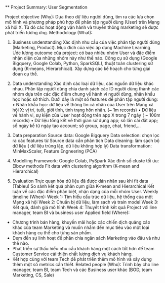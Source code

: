 ** Project Summary: User Segmentation

Project objective (Why):
Dựa theo dữ liệu người dùng, tìm ra các lựa chọn mô hình và phương pháp phù hợp để phân tập người dùng (User) trên Mạng xã hội X. Từ đó các hoạt động vận hành và truyền thông marketing sẽ được phát triển tương ứng.
Methodology (What):
1.	Business understanding
Xác định nhu cầu của việc phân tập người dùng (Marketing, Product).
Mục đích của việc áp dụng Machine Learning.
Ước lượng outcome của project: có bao nhiêu nhóm User và đặc điểm nhận diện của những nhóm này như thế nào.
Công cụ sử dụng (Google Bigquery, Google Colab, Python, SparkSQL), thuật toán clustering sử dụng (K-means, Hierarchical).
Xây dựng các kế hoạch cho từng giai đoạn cụ thể.
2.	Data understanding
Xác định các loại dữ liệu, các nguồn dữ liệu khác nhau.
Phân tập người dùng chia danh sách các ID người dùng thành các nhóm dựa trên các đặc điểm chung về hành vi người dùng, nhân khẩu học hoặc sở thích. Dưới đây là một số features để phân tập người dùng:
•	Nhân khẩu học: dữ liệu về thông tin cá nhân của User trên Mạng xã hội X: vị trí, tuổi, giới tính, tình trạng hôn nhân. (~ 1m records)
•	Dữ liệu về hành vi, sự kiện của User hoạt động trên app X trong 7 ngày ( ~ 100m records)
•	Dữ liệu tổng kết về thời gian sử dụng app; số lần cài đặt app; số ngày kể từ ngày tạo account; số group, page, chat, friend,...
3.	Data preparation
Source data: Google Bigquery
Data selection: chọn lọc ra các features từ Source data cần phân tích
Data cleaning: làm sạch bộ dữ liệu ( dữ liệu trùng lặp, dữ liệu không hợp lý)
Data transformation: MinMaxScaler, Feature Engneering (PCA)
4.	Modelling
Framework: Google Colab, PySpark
Xác định số cluste tối ưu: Elbow methods
Fit data with clustering algorithm (K-mean and Hierarchical)

5.	Evaluation
Trực quan hóa dữ liệu đã được dán nhãn sau khi fit data (Tableu)
So sánh kết quả phân cụm giữa K-mean and Hierarchical
Kết luận về các đặc điểm phân biệt, nhận dạng của mỗi nhóm User.
Weekly timeline (When): 
Week 1: Tìm hiểu cấu trúc dữ liệu, hệ thống của một Mạng xã hội
Week 2: Chuẩn bị dữ liệu, làm sạch và train model
Week 3: Kết quả, đánh giá mô hình
Week 4: Thuyết trình kết quả Project với line manager, team BI và business user
Applied field (Where): 
+ Chương trình bán hàng, khuyến mãi hoặc các chiến dịch quảng cáo khác của team Marketing và muốn nhắm đến mục tiêu vào một loại khách hàng cụ thể cho từng sản phẩm.
+ Đem đến sự linh hoạt để phân chia ngân sách Marketing vào đâu và như thế nào.
+ Phát triển sự thấu hiểu nhu cầu khách hàng một cách tốt hơn để team Customer Service cải thiện chất lượng dịch vụ khách hàng.
+ Kết hợp cùng với team Tech để phát triển thêm mô hình và xây dựng thêm một số metrics cần thiết.
Related people (Who): 
Trình bày cho line manager, team BI, team Tech và các Business user khác (BOD, team Marketing, CS, Sale)


